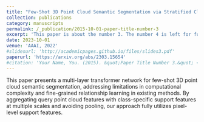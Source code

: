 ```yaml
---
title: "Few-Shot 3D Point Cloud Semantic Segmentation via Stratified Class-Specific Attention Based Transformer Network"
collection: publications
category: manuscripts
permalink: /_publication/2015-10-01-paper-title-number-3
excerpt: 'This paper is about the number 3. The number 4 is left for future work.'
date: 2023-10-01
venue: 'AAAI, 2022'
#slidesurl: 'http://academicpages.github.io/files/slides3.pdf'
paperurl: 'https://arxiv.org/abs/2303.15654'
#citation: 'Your Name, You. (2015). &quot;Paper Title Number 3.&quot; <i>Journal 1</i>. 1(3).'
---
```


This paper presents a multi-layer transformer network for few-shot 3D point cloud semantic segmentation, addressing limitations in computational complexity and fine-grained relationship learning in existing methods. By aggregating query point cloud features with class-specific support features at multiple scales and avoiding pooling, our approach fully utilizes pixel-level support features.